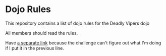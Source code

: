 Dojo Rules
==========

This repository contains a list of dojo rules for the Deadly Vipers dojo

All members should read the rules. 

Have [a separate link](https://github.com/deadlyvipers) because the challenge can't figure out what I'm doing if I put it in the previous line.

